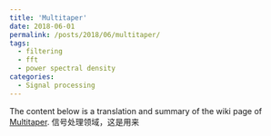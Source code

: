 ```yaml
---
title: 'Multitaper'
date: 2018-06-01
permalink: /posts/2018/06/multitaper/
tags:
  - filtering
  - fft
  - power spectral density
categories:
  - Signal processing
---
```


The content below is a translation and summary of the wiki page of [Multitaper](https://en.wikipedia.org/wiki/Multitaper).
信号处理领域，这是用来
